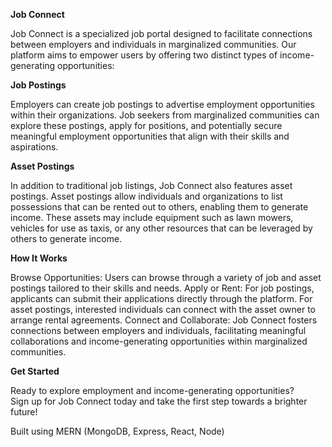 **Job Connect**

Job Connect is a specialized job portal designed to facilitate connections between employers and individuals in marginalized communities. Our platform aims to empower users by offering two distinct types of income-generating opportunities:

**Job Postings**

Employers can create job postings to advertise employment opportunities within their organizations. Job seekers from marginalized communities can explore these postings, apply for positions, and potentially secure meaningful employment opportunities that align with their skills and aspirations.

**Asset Postings**

In addition to traditional job listings, Job Connect also features asset postings. Asset postings allow individuals and organizations to list possessions that can be rented out to others, enabling them to generate income. These assets may include equipment such as lawn mowers, vehicles for use as taxis, or any other resources that can be leveraged by others to generate income.

**How It Works**

Browse Opportunities: Users can browse through a variety of job and asset postings tailored to their skills and needs.
Apply or Rent: For job postings, applicants can submit their applications directly through the platform. For asset postings, interested individuals can connect with the asset owner to arrange rental agreements.
Connect and Collaborate: Job Connect fosters connections between employers and individuals, facilitating meaningful collaborations and income-generating opportunities within marginalized communities.

**Get Started**

Ready to explore employment and income-generating opportunities?  \
Sign up for Job Connect today and take the first step towards a brighter future!

Built using MERN (MongoDB, Express, React, Node) 

